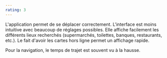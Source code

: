 ```yaml
---
rating: 3
---
```


L'application permet de se déplacer correctement. L'interface est moins intuitive avec beaucoup de réglages possibles. Elle affiche facilement les différents lieux recherchés (supermarchés, toilettes, banques, restaurants, etc.). Le fait d'avoir les cartes hors ligne permet un affichage rapide.

Pour la navigation, le temps de trajet est souvent vu à la hausse.
